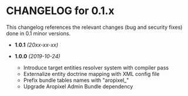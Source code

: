 CHANGELOG for 0.1.x
===================

This changelog references the relevant changes (bug and security fixes) done
in 0.1 minor versions.

* **1.0.1** _(20xx-xx-xx)_


* **1.0.0** _(2019-10-24)_
    * Introduce target entities resolver system with compiler pass
    * Externalize entity doctrine mapping with XML config file
    * Prefix bundle tables names with "aropixel_"
    * Upgrade Aropixel Admin Bundle dependency
